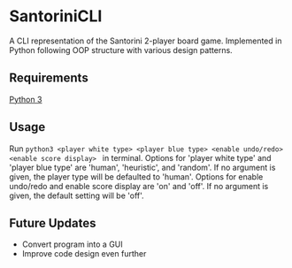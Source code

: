 # SantoriniCLI
A CLI representation of the Santorini 2-player board game.
Implemented in Python following OOP structure with various design patterns.

Requirements
---------

[Python 3](https://www.python.org/downloads/release/python-3123/)


Usage
-----
Run `python3 <player white type> <player blue type> <enable undo/redo> <enable score display> ` in terminal. Options for 'player white type' and 'player blue type' are 'human', 'heuristic', and 'random'. If no argument is given, the player type will be defaulted to 'human'. Options for enable undo/redo and enable score display are 'on' and 'off'. If no argument is given, the default setting will be 'off'.


Future Updates
-----
- Convert program into a GUI
- Improve code design even further
